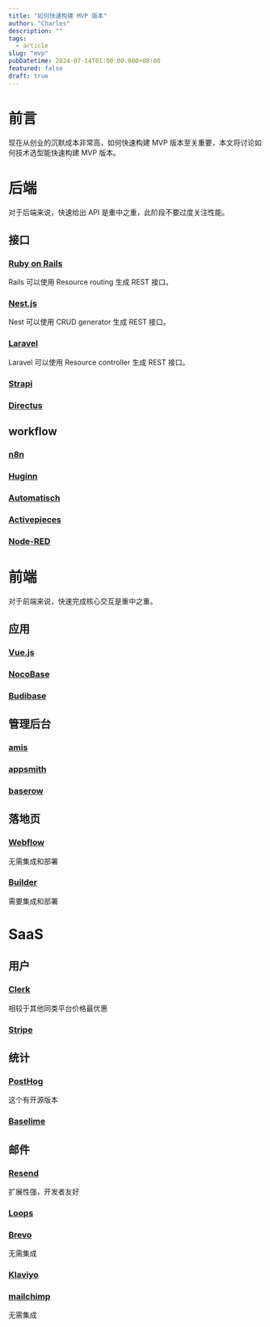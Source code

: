 ```yaml
---
title: "如何快速构建 MVP 版本"
author: "Charles"
description: ""
tags:
  - article
slug: "mvp"
pubDatetime: 2024-07-14T01:00:00.000+08:00
featured: false
draft: true
---
```


# 前言
现在从创业的沉默成本非常高，如何快速构建 MVP 版本至关重要，本文将讨论如何技术选型能快速构建 MVP 版本。

# 后端
对于后端来说，快速给出 API 是重中之重，此阶段不要过度关注性能。
## 接口
### [Ruby on Rails](https://github.com/rails/rails)
Rails 可以使用 Resource routing 生成 REST 接口。
### [Nest.js](https://github.com/nestjs/nest)
Nest 可以使用 CRUD generator 生成 REST 接口。
### [Laravel](https://github.com/laravel/laravel)
Laravel 可以使用 Resource controller 生成 REST 接口。
### [Strapi](https://github.com/strapi/strapi)
### [Directus](https://github.com/directus/directus)
## workflow
### [n8n](https://github.com/n8n-io/n8n)
### [Huginn](https://github.com/huginn/huginn)
### [Automatisch](https://github.com/automatisch/automatisch)
### [Activepieces](https://github.com/activepieces/activepieces)
### [Node-RED](https://github.com/node-red/node-red)

# 前端
对于前端来说，快速完成核心交互是重中之重。
## 应用
### [Vue.js](https://github.com/vuejs/core)
### [NocoBase](https://github.com/nocobase/nocobase)
### [Budibase](https://github.com/budibase/budibase)
## 管理后台
### [amis](https://github.com/baidu/amis)
### [appsmith](https://github.com/appsmithorg/appsmith)
### [baserow](https://github.com/bram2w/baserow)
## 落地页
### [Webflow](https://webflow.com/)
无需集成和部署
### [Builder](https://github.com/BuilderIO/builder)
需要集成和部署

# SaaS
## 用户
### [Clerk](https://clerk.com/)
相较于其他同类平台价格最优惠
### [Stripe](https://stripe.com/)
## 统计
### [PostHog](https://posthog.com/)
这个有开源版本
### [Baselime](https://baselime.io/)
## 邮件
### [Resend](https://resend.com/)
扩展性强，开发者友好
### [Loops](https://loops.so/)
### [Brevo](https://www.brevo.com/)
无需集成
### [Klaviyo](https://www.klaviyo.com/)
### [mailchimp](https://mailchimp.com/)
无需集成